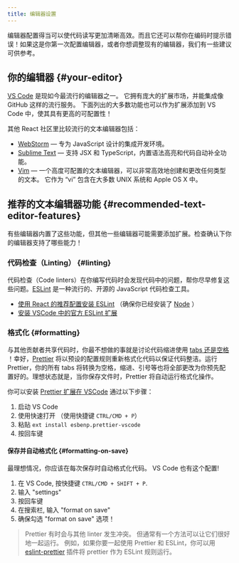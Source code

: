 ```yaml
---
title: 编辑器设置
---
```


<Intro>

编辑器配置得当可以使代码读写更加清晰高效。而且它还可以帮你在编码时提示错误！如果这是你第一次配置编辑器，或者你想调整现有的编辑器，我们有一些建议可供参考。

</Intro>

## 你的编辑器 {#your-editor}

[VS Code](https://code.visualstudio.com/) 是现如今最流行的编辑器之一。 它拥有庞大的扩展市场，并能集成像 GitHub 这样的流行服务。 下面列出的大多数功能也可以作为扩展添加到 VS Code 中，使其具有更高的可配置性！

其他 React 社区里比较流行的文本编辑器包括：

* [WebStorm](https://www.jetbrains.com/webstorm/) — 专为 JavaScript 设计的集成开发环境。
* [Sublime Text](https://www.sublimetext.com/) — 支持 JSX 和 TypeScript，内置语法高亮和代码自动补全功能。
* [Vim](https://www.vim.org/) — 一个高度可配置的文本编辑器，可以非常高效地创建和更改任何类型的文本。 它作为 “vi” 包含在大多数 UNIX 系统和 Apple OS X 中。

## 推荐的文本编辑器功能 {#recommended-text-editor-features}

有些编辑器内置了这些功能，但其他一些编辑器可能需要添加扩展。检查确认下你的编辑器支持了哪些能力！

### 代码检查（Linting） {#linting}

代码检查（Code linters）在你编写代码时会发现代码中的问题，帮你尽早修复这些问题。[ESLint](https://eslint.org/) 是一种流行的、开源的 JavaScript 代码检查工具。

* [使用 React 的推荐配置安装 ESLint](https://www.npmjs.com/package/eslint-config-react-app) （确保你已经安装了 [Node](https://nodejs.org/en/download/current/) ）
* [安装 VSCode 中的官方 ESLint 扩展](https://marketplace.visualstudio.com/items?itemName=dbaeumer.vscode-eslint)

### 格式化 {#formatting}

与其他贡献者共享代码时，你最不想做的事就是讨论代码缩进使用 [tabs 还是空格](https://www.google.com/search?q=tabs+vs+spaces) ！幸好，[Prettier](https://prettier.io/) 将以预设的配置规则重新格式化代码以保证代码整洁。运行 Prettier，你的所有 tabs 将转换为空格，缩进、引号等也将全部更改为你预先配置好的。理想状态就是，当你保存文件时，Prettier 将自动运行格式化操作。

你可以安装 [Prettier 扩展在 VSCode](https://marketplace.visualstudio.com/items?itemName=esbenp.prettier-vscode) 通过以下步骤：

1. 启动 VS Code
2. 使用快速打开 （使用快捷键 `CTRL/CMD + P`）
3. 粘贴 `ext install esbenp.prettier-vscode`
4. 按回车键

#### 保存并自动格式化 {#formatting-on-save}

最理想情况，你应该在每次保存时自动格式化代码。 VS Code 也有这个配置!

1. 在 VS Code, 按快捷键 `CTRL/CMD + SHIFT + P`.
2. 输入 "settings"
3. 按回车键
4. 在搜索栏, 输入 "format on save"
5. 确保勾选 "format on save" 选项！

> Prettier 有时会与其他 linter 发生冲突。 但通常有一个方法可以让它们很好地一起运行。 例如，如果你要一起使用 Prettier 和 ESLint，你可以用 [eslint-prettier](https://github.com/prettier/eslint-plugin-prettier) 插件将 prettier 作为 ESLint 规则运行。
